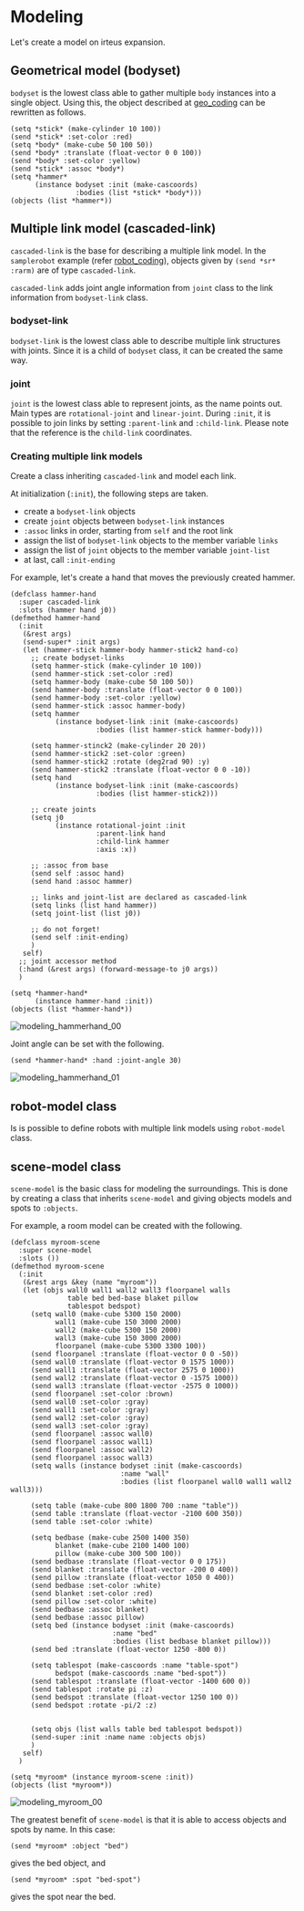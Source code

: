 # Modeling

Let's create a model on irteus expansion.


## Geometrical model (bodyset)

`bodyset` is the lowest class able to gather multiple `body` instances into a single object.
Using this, the object described at [geo_coding](geo_coding.md) can be rewritten as follows.

```
(setq *stick* (make-cylinder 10 100))
(send *stick* :set-color :red)
(setq *body* (make-cube 50 100 50))
(send *body* :translate (float-vector 0 0 100))
(send *body* :set-color :yellow)
(send *stick* :assoc *body*)
(setq *hammer*
      (instance bodyset :init (make-cascoords)
                :bodies (list *stick* *body*)))
(objects (list *hammer*))
```

## Multiple link model (cascaded-link)

`cascaded-link` is the base for describing a multiple link model.
In the `samplerobot` example (refer [robot_coding](robot_coding.md)), objects given by `(send *sr* :rarm)` are of type `cascaded-link`.

`cascaded-link` adds joint angle information from `joint` class to the link information from `bodyset-link` class.

### bodyset-link

`bodyset-link` is the lowest class able to describe multiple link structures with joints.
Since it is a child of `bodyset` class, it can be created the same way.

### joint

`joint` is the lowest class able to represent joints, as the name points out.
Main types are `rotational-joint` and `linear-joint`.
During `:init`, it is possible to join links by setting `:parent-link` and `:child-link`.
Please note that the reference is the `child-link` coordinates.

### Creating multiple link models

Create a class inheriting `cascaded-link` and model each link.

At initialization (`:init`), the following steps are taken.

- create a `bodyset-link` objects
- create `joint` objects between `bodyset-link` instances
- `:assoc` links in order, starting from `self` and the root link
- assign the list of `bodyset-link` objects to the member variable `links`
- assign the list of `joint` objects to the member variable `joint-list`
- at last, call `:init-ending`

For example, let's create a hand that moves the previously created hammer.

```
(defclass hammer-hand
  :super cascaded-link
  :slots (hammer hand j0))
(defmethod hammer-hand
  (:init
   (&rest args)
   (send-super* :init args)
   (let (hammer-stick hammer-body hammer-stick2 hand-co)
     ;; create bodyset-links
     (setq hammer-stick (make-cylinder 10 100))
     (send hammer-stick :set-color :red)
     (setq hammer-body (make-cube 50 100 50))
     (send hammer-body :translate (float-vector 0 0 100))
     (send hammer-body :set-color :yellow)
     (send hammer-stick :assoc hammer-body)
     (setq hammer
           (instance bodyset-link :init (make-cascoords)
                     :bodies (list hammer-stick hammer-body)))

     (setq hammer-stinck2 (make-cylinder 20 20))
     (send hammer-stick2 :set-color :green)
     (send hammer-stick2 :rotate (deg2rad 90) :y)
     (send hammer-stick2 :translate (float-vector 0 0 -10))
     (setq hand
           (instance bodyset-link :init (make-cascoords)
                     :bodies (list hammer-stick2)))

     ;; create joints
     (setq j0
           (instance rotational-joint :init
                     :parent-link hand
                     :child-link hammer
                     :axis :x))

     ;; :assoc from base
     (send self :assoc hand)
     (send hand :assoc hammer)

     ;; links and joint-list are declared as cascaded-link
     (setq links (list hand hammer))
     (setq joint-list (list j0))

     ;; do not forget!
     (send self :init-ending)
     )
   self)
  ;; joint accessor method
  (:hand (&rest args) (forward-message-to j0 args))
  )

(setq *hammer-hand*
      (instance hammer-hand :init))
(objects (list *hammer-hand*))
```
![modeling_hammerhand_00](figure/modeling_hammerhand_00.jpg)


Joint angle can be set with the following.
```
(send *hammer-hand* :hand :joint-angle 30)
```

![modeling_hammerhand_01](figure/modeling_hammerhand_01.jpg)


## robot-model class

Is is possible to define robots with multiple link models using `robot-model` class.

## scene-model class

`scene-model` is the basic class for modeling the surroundings.
This is done by creating a class that inherits `scene-model` and giving objects models and spots to `:objects`.

For example, a room model can be created with the following.

```
(defclass myroom-scene
  :super scene-model
  :slots ())
(defmethod myroom-scene
  (:init
   (&rest args &key (name "myroom"))
   (let (objs wall0 wall1 wall2 wall3 floorpanel walls
              table bed bed-base blaket pillow
              tablespot bedspot)
     (setq wall0 (make-cube 5300 150 2000)
           wall1 (make-cube 150 3000 2000)
           wall2 (make-cube 5300 150 2000)
           wall3 (make-cube 150 3000 2000)
           floorpanel (make-cube 5300 3300 100))
     (send floorpanel :translate (float-vector 0 0 -50))
     (send wall0 :translate (float-vector 0 1575 1000))
     (send wall1 :translate (float-vector 2575 0 1000))
     (send wall2 :translate (float-vector 0 -1575 1000))
     (send wall3 :translate (float-vector -2575 0 1000))
     (send floorpanel :set-color :brown)
     (send wall0 :set-color :gray)
     (send wall1 :set-color :gray)
     (send wall2 :set-color :gray)
     (send wall3 :set-color :gray)
     (send floorpanel :assoc wall0)
     (send floorpanel :assoc wall1)
     (send floorpanel :assoc wall2)
     (send floorpanel :assoc wall3)
     (setq walls (instance bodyset :init (make-cascoords)
                           :name "wall"
                           :bodies (list floorpanel wall0 wall1 wall2 wall3)))

     (setq table (make-cube 800 1800 700 :name "table"))
     (send table :translate (float-vector -2100 600 350))
     (send table :set-color :white)

     (setq bedbase (make-cube 2500 1400 350)
           blanket (make-cube 2100 1400 100)
           pillow (make-cube 300 500 100))
     (send bedbase :translate (float-vector 0 0 175))
     (send blanket :translate (float-vector -200 0 400))
     (send pillow :translate (float-vector 1050 0 400))
     (send bedbase :set-color :white)
     (send blanket :set-color :red)
     (send pillow :set-color :white)
     (send bedbase :assoc blanket)
     (send bedbase :assoc pillow)
     (setq bed (instance bodyset :init (make-cascoords)
                         :name "bed"
                         :bodies (list bedbase blanket pillow)))
     (send bed :translate (float-vector 1250 -800 0))

     (setq tablespot (make-cascoords :name "table-spot")
           bedspot (make-cascoords :name "bed-spot"))
     (send tablespot :translate (float-vector -1400 600 0))
     (send tablespot :rotate pi :z)
     (send bedspot :translate (float-vector 1250 100 0))
     (send bedspot :rotate -pi/2 :z)


     (setq objs (list walls table bed tablespot bedspot))
     (send-super :init :name name :objects objs)
     )
   self)
  )

(setq *myroom* (instance myroom-scene :init))
(objects (list *myroom*))
```

![modeling_myroom_00](figure/modeling_myroom_00.jpg)


The greatest benefit of `scene-model` is that it is able to access objects and spots by name.
In this case:

```
(send *myroom* :object "bed")
```

gives the bed object, and 

```
(send *myroom* :spot "bed-spot")
```

gives the spot near the bed.
